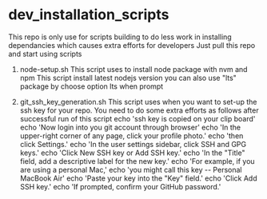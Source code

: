 # dev_installation_scripts

This repo is only use for scripts building to do less work in installing dependancies which causes extra efforts for developers
Just pull this repo and start using scripts

1. node-setup.sh
  This script uses to install node package with nvm and npm
  This script install latest nodejs version
  you can also use "lts" package by choose option lts when prompt
  
2. git_ssh_key_generation.sh
  This script uses when you want to set-up the ssh key for your repo.
  You need to do some extra efforts as follows after successful run of this script
  echo 'ssh key is copied on your clip board'
  echo 'Now login into you git account through browser'
  echo 'In the upper-right corner of any page, click your profile photo.'
  echo 'then click Settings.'
  echo 'In the user settings sidebar, click SSH and GPG keys.'
  echo 'Click New SSH key or Add SSH key.'
  echo 'In the "Title" field, add a descriptive label for the new key.' 
  echo 'For example, if you are using a personal Mac,' 
  echo 'you might call this key -- Personal MacBook Air'
  echo 'Paste your key into the "Key" field.'
  echo 'Click Add SSH key.'
  echo 'If prompted, confirm your GitHub password.'
